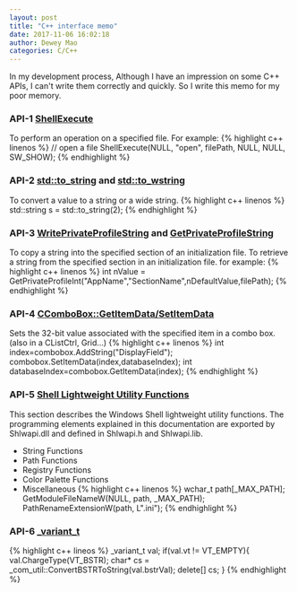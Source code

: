 ```yaml
--- 
layout: post 
title: "C++ interface memo" 
date: 2017-11-06 16:02:18 
author: Dewey Mao 
categories: C/C++ 
--- 
```

In my development process, Although I have an impression on some C++ APIs, I can't write them correctly and quickly. So I write this memo for my poor memory.

### API-1 <a href="https://msdn.microsoft.com/en-us/library/windows/desktop/bb762153(v=vs.85).aspx" target="_blank">ShellExecute</a>
To perform an operation on a specified file. For example:
{% highlight c++ linenos %}
// open a file
ShellExecute(NULL, "open", filePath, NULL, NULL, SW_SHOW);
{% endhighlight %}

### API-2 <a href="https://msdn.microsoft.com/zh-cn/library/ee404875.aspx" target="_blank">std::to_string</a> and <a href="https://msdn.microsoft.com/zh-cn/library/ee404765.aspx" target="_blank">std::to_wstring</a>
To convert a value to a string or a wide string.
{% highlight c++ linenos %}
std::string s = std::to_string(2);
{% endhighlight %}

### API-3 <a href="https://msdn.microsoft.com/en-us/library/ms725501(VS.85).aspx" target="_blank">WritePrivateProfileString</a> and <a href="https://msdn.microsoft.com/zh-cn/library/ms724353.aspx" target="_blank">GetPrivateProfileString</a>
To copy a string into the specified section of an initialization file.
To retrieve a string from the specified section in an initialization file.
for example:
{% highlight c++ linenos %}
int nValue = GetPrivateProfileInt("AppName","SectionName",nDefaultValue,filePath);
{% endhighlight %}

### API-4 <a href="https://docs.microsoft.com/en-us/cpp/mfc/reference/ccombobox-class#setitemdata" target="_blank">CComboBox::GetItemData/SetItemData</a>
Sets the 32-bit value associated with the specified item in a combo box.(also in a CListCtrl, Grid...)
{% highlight c++ linenos %}
int index=combobox.AddString("DisplayField");
combobox.SetItemData(index,databaseIndex);
int databaseIndex=combobox.GetItemData(index);
{% endhighlight %}

### API-5 <a href="https://msdn.microsoft.com/en-us/library/windows/desktop/bb759844(v=vs.85).aspx" target="_blank">Shell Lightweight Utility Functions</a>
This section describes the Windows Shell lightweight utility functions. The programming elements explained in this documentation are exported by Shlwapi.dll and defined in Shlwapi.h and Shlwapi.lib.
- String Functions
- Path Functions
- Registry Functions
- Color Palette Functions
- Miscellaneous
{% highlight c++ linenos %}
wchar_t path[_MAX_PATH];
GetModuleFileNameW(NULL, path, _MAX_PATH);
PathRenameExtensionW(path, L".ini");
{% endhighlight %}

### API-6 <a href="https://docs.microsoft.com/en-us/cpp/cpp/variant-t-class" target="_blank"> _variant_t </a>
{% highlight c++ lineos %}
_variant_t val;
if(val.vt != VT_EMPTY){
	val.ChargeType(VT_BSTR);
	char* cs = _com_util::ConvertBSTRToString(val.bstrVal);
	delete[] cs;
}
{% endhighlight %}